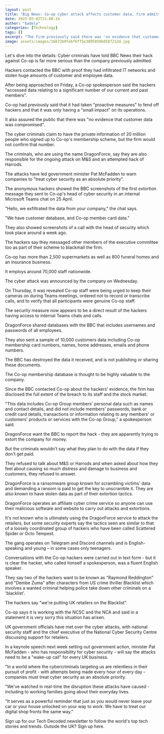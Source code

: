 ```yaml
---
layout: post
title: "Big News: Co-op cyber attack affects customer data, firm admits, after hackers contact BBC"
date: 2025-05-02T21:08:24
author: "badely"
categories: [Technology]
tags: []
excerpt: "The firm previously said there was 'no evidence that customer data was compromised'."
image: assets/images/16672b9febf6ff5e3895050b058f212d.jpg
---
```


Let's dive into the details: Cyber criminals have told BBC News their hack against Co-op is far more serious than the company previously admitted.

Hackers contacted the BBC with proof they had infiltrated IT networks and stolen huge amounts of customer and employee data.

After being approached on Friday, a Co-op spokesperson said the hackers "accessed data relating to a significant number of our current and past members".

Co-op had previously said that it had taken "proactive measures" to fend off hackers and that it was only having a "small impact" on its operations.

It also assured the public that there was "no evidence that customer data was compromised".

The cyber criminals claim to have the private information of 20 million people who signed up to Co-op's membership scheme, but the firm would not confirm that number.

The criminals, who are using the name DragonForce, say they are also responsible for the ongoing attack on M&S and an attempted hack of Harrods.

The attacks have led government minister Pat McFadden to warn companies to "treat cyber security as an absolute priority".

The anonymous hackers showed the BBC screenshots of the first extortion message they sent to Co-op's head of cyber security in an internal Microsoft Teams chat on 25 April.

"Hello, we exfiltrated the data from your company," the chat says. 

"We have customer database, and Co-op member card data."

They also showed screenshots of a call with the head of security which took place around a week ago.

The hackers say they messaged other members of the executive committee too as part of their scheme to blackmail the firm.

Co-op has more than 2,500 supermarkets as well as 800 funeral homes and an insurance business.

It employs around 70,000 staff nationwide.

The cyber attack was announced by the company on Wednesday.

On Thursday, it was revealed Co-op staff were being urged to keep their cameras on during Teams meetings, ordered not to record or transcribe calls, and to verify that all participants were genuine Co-op staff.

The security measure now appears to be a direct result of the hackers having access to internal Teams chats and calls.

DragonForce shared databases with the BBC that includes usernames and passwords of all employees.

They also sent a sample of 10,000 customers data including Co-op membership card numbers, names, home addresses, emails and phone numbers. 

The BBC has destroyed the data it received, and is not publishing or sharing these documents.

The Co-op membership database is thought to be highly valuable to the company.

Since the BBC contacted Co-op about the hackers' evidence, the firm has disclosed the full extent of the breach to its staff and the stock market.

"This data includes Co-op Group members' personal data such as names and contact details, and did not include members' passwords, bank or credit card details, transactions or information relating to any members' or customers' products or services with the Co-op Group," a spokesperson said.

DragonForce want the BBC to report the hack - they are apparently trying to extort the company for money. 

But the criminals wouldn't say what they plan to do with the data if they don't get paid.

They refused to talk about M&S or Harrods and when asked about how they feel about causing so much distress and damage to business and customers, they refused to answer.

DragonForce is a ransomware group known for scrambling victims' data and demanding a ransom is paid to get the key to unscramble it. They are also known to have stolen data as part of their extortion tactics.

DragonForce operates an affiliate cyber crime service so anyone can use their malicious software and website to carry out attacks and extortions.

It's not known who is ultimately using the DragonForce service to attack the retailers, but some security experts say the tactics seen are similar to that of a loosely coordinated group of hackers who have been called Scattered Spider or Octo Tempest.

The gang operates on Telegram and Discord channels and is English-speaking and young – in some cases only teenagers.

Conversations with the Co-op hackers were carried out in text form - but it is clear the hacker, who called himself a spokesperson, was a fluent English speaker.

They say two of the hackers want to be known as "Raymond Reddington" and "Dembe Zuma" after characters from US crime thriller Blacklist which involves a wanted criminal helping police take down other criminals on a 'blacklist'. 

The hackers say "we're putting UK retailers on the Blacklist".

Co-op says it is working with the NCSC and the NCA and said in a statement it is very sorry this situation has arisen.

UK government officials have met over the cyber attacks, with national security staff and the chief executive of the National Cyber Security Centre discussing support for retailers.

In a keynote speech next week setting out government action, minister Pat McFadden - who has responsibility for cyber security - will say the attacks need to be a "wake-up call" for every UK business.

"In a world where the cybercriminals targeting us are relentless in their pursuit of profit - with attempts being made every hour of every day - companies must treat cyber security as an absolute priority.

"We've watched in real-time the disruption these attacks have caused - including to working families going about their everyday lives. 

"It serves as a powerful reminder that just as you would never leave your car or your house unlocked on your way to work. We have to treat our digital shop fronts the same way."

Sign up for our Tech Decoded newsletter to follow the world's top tech stories and trends. Outside the UK? Sign up here.

